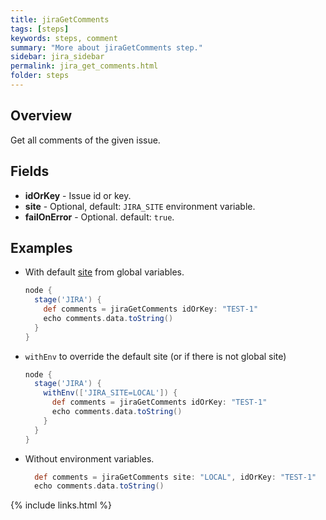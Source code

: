 ```yaml
---
title: jiraGetComments
tags: [steps]
keywords: steps, comment
summary: "More about jiraGetComments step."
sidebar: jira_sidebar
permalink: jira_get_comments.html
folder: steps
---
```


## Overview

Get all comments of the given issue.

## Fields

* **idOrKey** - Issue id or key.
* **site** - Optional, default: `JIRA_SITE` environment variable.
* **failOnError** - Optional. default: `true`.

## Examples

* With default [site](config#environment-variables) from global variables.

  ```groovy
  node {
    stage('JIRA') {
      def comments = jiraGetComments idOrKey: "TEST-1"
      echo comments.data.toString()
    }
  }
  ```
* `withEnv` to override the default site (or if there is not global site)

  ```groovy
  node {
    stage('JIRA') {
      withEnv(['JIRA_SITE=LOCAL']) {
        def comments = jiraGetComments idOrKey: "TEST-1"
        echo comments.data.toString()
      }
    }
  }
  ```
* Without environment variables.

  ```groovy
    def comments = jiraGetComments site: "LOCAL", idOrKey: "TEST-1"
    echo comments.data.toString()
  ```

{% include links.html %}
